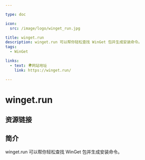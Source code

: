 ```yaml
---

type: doc

icon:
  src: /image/logo/winget_run.jpg

title: winget.run
description: winget.run 可以帮你轻松查找 WinGet 包并生成安装命令。
tags:
  - WinGet

links:
  - text: 🌍网站地址
    link: https://winget.run/

---
```


<ShowLogo />

# winget.run

<ShowTags />

<ShowBreadcrumb />

## 资源链接

<ShowLinks />

## 简介

winget.run 可以帮你轻松查找 WinGet 包并生成安装命令。

